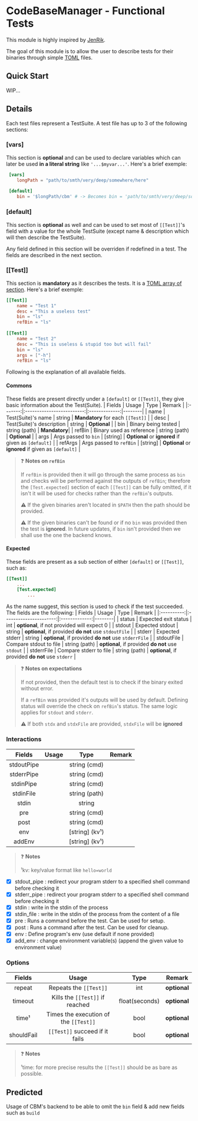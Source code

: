 # CodeBaseManager - Functional Tests

This module is highly inspired by [JenRik](https://github.com/Yohannfra/JenRik).

The goal of this module is to allow the user to describe tests for their binaries through simple [TOML](https://github.com/toml-lang/toml) files.

## Quick Start
WIP...

## Details
Each test files represent a TestSuite. A test file has up to 3 of the following sections:

### [vars]
This section is **optional** and can be used to declare variables which can later be used **in a literal string** like `'...$myvar...'`.
Here's a brief exemple:
```TOML
 [vars]
    longPath = "path/to/smth/very/deep/somewhere/here"
  
 [default]
    bin = '$longPath/cbm' # -> Becomes bin = 'path/to/smth/very/deep/somewhere/here/cbm'
```

### [default]
This section is **optional** as well and can be used to set most of `[[Test]]`'s field with a value for the whole TestSuite (except name & description which will then describe the TestSuite).

Any field defined in this section will be overriden if redefined in a test. The fields are described in the next section.

### [[Test]]
This section is **mandatory** as it describes the tests. It is a [TOML array of section](https://github.com/toml-lang/toml#array-of-tables).
Here's a brief exemple:
```TOML
[[Test]]
    name = "Test 1"
    desc = "This a useless test"
    bin = "ls"
    refBin = "ls"
    
[[Test]]
    name = "Test 2"
    desc = "This is useless & stupid too but will fail"
    bin = "ls"
    args = ["-h"]
    refBin = "ls"
```
Following is the explanation of all available fields.

#### Commons
These fields are present directly under a `[default]` or `[[Test]]`, they give basic information about the Test(Suite).
|  Fields |           Usage           |      Type     | Remark |
|:-------:|:-------------------------:|:-------------:|--------|
| name    | Test(Suite)'s name        | string        | **Mandatory** for each `[[Test]]` |
| desc    | Test(Suite)'s description | string        | **Optional** |
| bin     | Binary being tested       | string (path) | **Mandatory**|
| refBin  | Binary used as reference  | string (path) | **Optional** |
| args    | Args passed to `bin`      | [string]      | **Optional** or **ignored** if given as `[default]` |
| refArgs | Args passed to `refBin`   | [string]      | **Optional** or **ignored** if given as `[default]` |

> :question: **Notes on `refBin`**
>
> If `refBin` is provided then it will go through the same process as `bin` and checks will be performed against the outputs of `refBin`; therefore the `[Test.expected]` section of each `[[Test]]` can be fully omitted, if it isn't it will be used for checks rather than the `refBin`'s outputs.
>
> :warning: If the given binaries aren't located in `$PATH` then the path should be provided.
>
> :warning: If the given binaries can't be found or if no `bin` was provided then the test is **ignored**.
> In future updates, if `bin` isn't provided then we shall use the one the backend knows.

#### Expected
These fields are present as a sub section of either `[default]` or `[[Test]]`, such as:
```TOML
[[Test]]
    ...
    [Test.expected]
        ...
```
As the name suggest, this section is used to check if the test succeeded. The fields are the following:
|   Fields   |           Usage        |      Type     | Remark |
|:----------:|:----------------------:|:-------------:|--------|
| status     | Expected exit status   | int           | **optional**, if not provided will expect 0 |
| stdout     | Expected stdout        | string        | **optional**, if provided **do not** use `stdoutFile` |
| stderr     | Expected stderr        | string        | **optional**, if provided **do not** use `stderrFile` |
| stdoutFile | Compare stdout to file | string (path) | **optional**, if provided **do not** use `stdout` |
| stderrFile | Compare stderr to file | string (path) | **optional**, if provided **do not** use `stderr` |

> :question: **Notes on expectations**
>
> If not provided, then the default test is to check if the binary exited without error.
>
> If a `refBin` was provided it's outputs will be used by default.
> Defining status will override the check on `refBin`'s status. The same logic applies for `stdout` and `stderr`.
>
> :warning: If both `stdx` and `stdxFile` are provided, `stdxFile` will be **ignored**

### Interactions
|   Fields   | Usage | Type | Remark |
|:----------:|:-----:|:----:|--------|
| stdoutPipe || string (cmd)   ||
| stderrPipe || string (cmd)   ||
| stdinPipe  || string (cmd)   ||
| stdinFile  || string (path)  ||
| stdin      || string         ||
| pre        || string (cmd)   ||
| post       || string (cmd)   ||
| env        || [string] (kv¹) ||
| addEnv     || [string] (kv¹) ||
> :question: **Notes**
>
> ¹kv: key/value format like `hello=world`
- [x] stdout_pipe : redirect your program stderr to a specified shell command before checking it
- [x] stderr_pipe : redirect your program stderr to a specified shell command before checking it
- [x] stdin : write in the stdin of the process
- [x] stdin_file : write in the stdin of the process from the content of a file
- [x] pre  : Runs a command before the test. Can be used for setup.
- [x] post : Runs a command after the test. Can be used for cleanup.
- [x] env : Define program's env (use default if none provided)
- [x] add_env : change environment variable(s) (append the given value to environment value)

### Options
|   Fields   |                    Usage              |      Type      |    Remark    |
|:----------:|:-------------------------------------:|:--------------:|--------------|
| repeat     | Repeats the `[[Test]]`                | int            | **optional** |
| timeout    | Kills the `[[Test]]` if reached       | float(seconds) | **optional** |
| time¹      | Times the execution of the `[[Test]]` | bool           | **optional** |
| shouldFail | `[[Test]]` succeed if it fails        | bool           | **optional** |
> :question: **Notes**
>
> ¹time: for more precise results the `[[Test]]` should be as bare as possible.
## Predicted

Usage of CBM's backend to be able to omit the `bin` field & add new fields such as `build`
